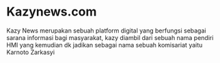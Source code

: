# Kazynews.com
Kazy News merupakan sebuah platform digital yang berfungsi sebagai sarana informasi bagi masyarakat, kazy diambil dari sebuah nama pendiri HMI yang kemudian dk jadikan sebagai nama sebuah komisariat yaitu Karnoto Zarkasyi
